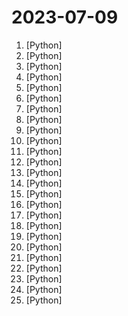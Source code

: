 # 2023-07-09

1. [](https://github.comundefined "InternLM has open-sourced a 7 billion parameter base model, a chat model tailored for practical scenarios and the training system.") [Python]
2. [](https://github.comundefined "The Multi-Agent Meta Programming Framework: Given one line Requirement, return PRD, Design, Tasks, Repo | 多智能体元编程框架：给定老板需求，输出产品文档、架构设计、任务列表、代码") [Python]
3. [](https://github.comundefined "A powerful and modular stable diffusion GUI with a graph/nodes interface.") [Python]
4. [](https://github.comundefined "⚡ Building applications with LLMs through composability ⚡") [Python]
5. [](https://github.comundefined "The official GitHub page for the survey paper A Survey of Large Language Models.") [Python]
6. [](https://github.comundefined "👋 Hey there new grad🎉! We've put together a collection of full-time job openings for SWE, Quant, PM and tech roles in 2024! 🚀") [Python]
7. [](https://github.comundefined "") [Python]
8. [](https://github.comundefined "CodeGeeX: An Open Multilingual Code Generation Model (KDD 2023)") [Python]
9. [](https://github.comundefined "Robust Speech Recognition via Large-Scale Weak Supervision") [Python]
10. [](https://github.comundefined "An automated price tracker that uses bright data, playwright, react and flask.") [Python]
11. [](https://github.comundefined "Interact privately with your documents using the power of GPT, 100% privately, no data leaks") [Python]
12. [](https://github.comundefined "A sample app for the Retrieval-Augmented Generation pattern running in Azure, using Azure Cognitive Search for retrieval and Azure OpenAI large language models to power ChatGPT-style and Q&A experiences.") [Python]
13. [](https://github.comundefined "Large-scale Self-supervised Pre-training Across Tasks, Languages, and Modalities") [Python]
14. [](https://github.comundefined "A high-throughput and memory-efficient inference and serving engine for LLMs") [Python]
15. [](https://github.comundefined "An official implementation of Pangu-Weather") [Python]
16. [](https://github.comundefined "CodeGen is an open-source model for program synthesis. Trained on TPU-v4. Competitive with OpenAI Codex.") [Python]
17. [](https://github.comundefined "Join us at H2O.ai to make the world's best open-source GPT with document and image Q&A, 100% private chat, no data leaks, Apache 2.0 https://arxiv.org/pdf/2306.08161.pdf Live Demo: https://gpt.h2o.ai/") [Python]
18. [](https://github.comundefined "Data-Copilot: Bridging Billions of Data and Humans with Autonomous Workflow") [Python]
19. [](https://github.comundefined "Optional static typing for Python") [Python]
20. [](https://github.comundefined "Recovers passwords from pixelized screenshots") [Python]
21. [](https://github.comundefined "Python - 100天从新手到大师") [Python]
22. [](https://github.comundefined "Ray is a unified framework for scaling AI and Python applications. Ray consists of a core distributed runtime and a toolkit of libraries (Ray AIR) for accelerating ML workloads.") [Python]
23. [](https://github.comundefined "A custom Google search (to bypass some limitations on google and VPNs)") [Python]
24. [](https://github.comundefined "NEW - YOLOv8 🚀 in PyTorch > ONNX > CoreML > TFLite") [Python]
25. [](https://github.comundefined "Tensors and Dynamic neural networks in Python with strong GPU acceleration") [Python]

